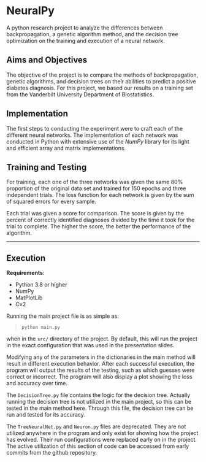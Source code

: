 # NeuralPy

A python research project to analyze the differences between backpropagation, a genetic algorithm method, and the decision tree optimization on the training and execution of a neural network.

## Aims and Objectives

The objective of the project is to compare the methods of backpropagation,
genetic algorithms, and decision trees on their abilities to predict a positive
diabetes diagnosis. For this project, we based our results on a training set
from the Vanderbilt University Department of Biostatistics.

## Implementation

The first steps to conducting the experiment were to craft each of the different
neural networks. The implementation of each network was conducted in
Python with extensive use of the *NumPy* library for its light and
efficient array and matrix implementations.

## Training and Testing

For training, each one of the three networks was given the same 80% proportion of the original data set and trained for 150 epochs and three independent trials. The loss function for each network is given by the sum of squared errors for every sample.

Each trial was given a score for comparison. The score is given by the percent of correctly identified diagnoses divided by the time it took for the trial to complete. The higher the score, the better the performance of the algorithm.

---

## Execution

**Requirements**:

- Python 3.8 or higher
- NumPy
- MatPlotLib
- Cv2

Running the main project file is as simple as:

> `python main.py`

when in the `src/` directory of the project.
By default, this will run the project in the exact configuration that was used in the presentation slides.

Modifying any of the parameters in the dictionaries in the main method will result in different execution behavior.  After each successful execution, the program will output the results of the testing, such as which guesses were correct or incorrect.
The program will also display a plot showing the loss and accuracy over time.

The `DecisionTree.py` file contains the logic for the decision tree.  Actually running the decision tree is not utilized in the main project, so this can be tested in the main method here.  Through this file, the decision tree can be run and tested for its accuracy.

The `TreeNeuralNet.py` and `Neuron.py` files are deprecated.  They are not utilized anywhere in the program and only exist for showing how the project has evolved.
Their run configurations were replaced early on in the project.  The active utilization of this section of code can be accessed from early commits from the github repository.
